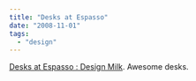 ```yaml
---
title: "Desks at Espasso"
date: "2008-11-01"
tags: 
  - "design"
---
```


[Desks at Espasso : Design Milk](http://design-milk.com/desks-at-espasso/). Awesome desks.
